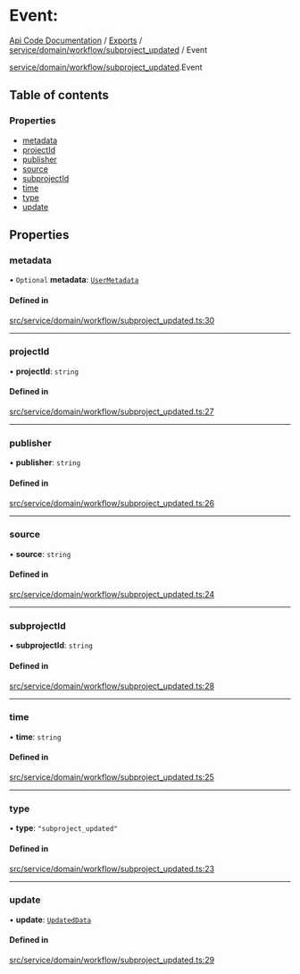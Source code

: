 # Event: 
 
[Api Code Documentation](../README.md) / [Exports](../modules.md) / [service/domain/workflow/subproject\_updated](../modules/service_domain_workflow_subproject_updated.md) / Event

[service/domain/workflow/subproject\_updated](../modules/service_domain_workflow_subproject_updated.md).Event

## Table of contents

### Properties

- [metadata](service_domain_workflow_subproject_updated.Event.md#metadata)
- [projectId](service_domain_workflow_subproject_updated.Event.md#projectid)
- [publisher](service_domain_workflow_subproject_updated.Event.md#publisher)
- [source](service_domain_workflow_subproject_updated.Event.md#source)
- [subprojectId](service_domain_workflow_subproject_updated.Event.md#subprojectid)
- [time](service_domain_workflow_subproject_updated.Event.md#time)
- [type](service_domain_workflow_subproject_updated.Event.md#type)
- [update](service_domain_workflow_subproject_updated.Event.md#update)

## Properties

### metadata

• `Optional` **metadata**: [`UserMetadata`](../modules/service_domain_metadata.md#usermetadata)

#### Defined in

[src/service/domain/workflow/subproject_updated.ts:30](https://github.com/openkfw/TruBudget/blob/90402cb/api/src/service/domain/workflow/subproject_updated.ts#L30)

___

### projectId

• **projectId**: `string`

#### Defined in

[src/service/domain/workflow/subproject_updated.ts:27](https://github.com/openkfw/TruBudget/blob/90402cb/api/src/service/domain/workflow/subproject_updated.ts#L27)

___

### publisher

• **publisher**: `string`

#### Defined in

[src/service/domain/workflow/subproject_updated.ts:26](https://github.com/openkfw/TruBudget/blob/90402cb/api/src/service/domain/workflow/subproject_updated.ts#L26)

___

### source

• **source**: `string`

#### Defined in

[src/service/domain/workflow/subproject_updated.ts:24](https://github.com/openkfw/TruBudget/blob/90402cb/api/src/service/domain/workflow/subproject_updated.ts#L24)

___

### subprojectId

• **subprojectId**: `string`

#### Defined in

[src/service/domain/workflow/subproject_updated.ts:28](https://github.com/openkfw/TruBudget/blob/90402cb/api/src/service/domain/workflow/subproject_updated.ts#L28)

___

### time

• **time**: `string`

#### Defined in

[src/service/domain/workflow/subproject_updated.ts:25](https://github.com/openkfw/TruBudget/blob/90402cb/api/src/service/domain/workflow/subproject_updated.ts#L25)

___

### type

• **type**: ``"subproject_updated"``

#### Defined in

[src/service/domain/workflow/subproject_updated.ts:23](https://github.com/openkfw/TruBudget/blob/90402cb/api/src/service/domain/workflow/subproject_updated.ts#L23)

___

### update

• **update**: [`UpdatedData`](service_domain_workflow_subproject_updated.UpdatedData.md)

#### Defined in

[src/service/domain/workflow/subproject_updated.ts:29](https://github.com/openkfw/TruBudget/blob/90402cb/api/src/service/domain/workflow/subproject_updated.ts#L29)
